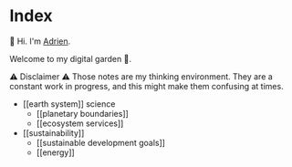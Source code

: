 # Index

👋 Hi. I'm [Adrien](https://adrien-perello.github.io/).

Welcome to my digital garden 🌱.

⚠️ Disclaimer ⚠️ Those notes are my thinking environment. They are a constant work in progress, and this might make them confusing at times.


- [[earth system]] science
  - [[planetary boundaries]]
  - [[ecosystem services]]
- [[sustainability]]
  - [[sustainable development goals]]
  - [[energy]]

[//begin]: # "Autogenerated link references for markdown compatibility"
[planetary-boundaries]: notes/planetary-boundaries.md "Planetary Boundaries"
[//end]: # "Autogenerated link references"